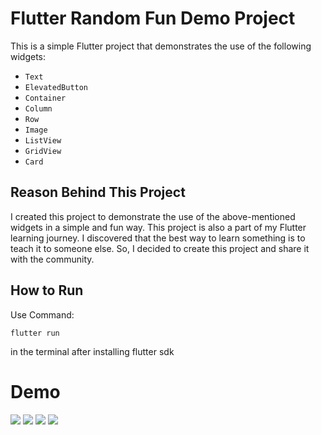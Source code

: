 # Flutter Random Fun Demo Project

This is a simple Flutter project that demonstrates the use of the following widgets:
- `Text`
- `ElevatedButton`
- `Container`
- `Column`
- `Row`
- `Image`
- `ListView`
- `GridView`
- `Card`

## Reason Behind This Project

I created this project to demonstrate the use of the above-mentioned widgets in a simple and fun way. This project is also a part of my Flutter learning journey.
I discovered that the best way to learn something is to teach it to someone else. So, I decided to create this project and share it with the community.

## How to Run
Use Command:
```
flutter run
```
in the terminal after installing flutter sdk

# Demo
![](https://github.com/mykalbayouk/FlutterRandomFun/main/demo_pics/rng.png)
![](https://github.com/mykalbayouk/FlutterRandomFun/main/demo_pics/wheel.png)
![](https://github.com/mykalbayouk/FlutterRandomFun/main/demo_pics/dice.png)
![](https://github.com/mykalbayouk/FlutterRandomFun/main/demo_pics/coin.png)
